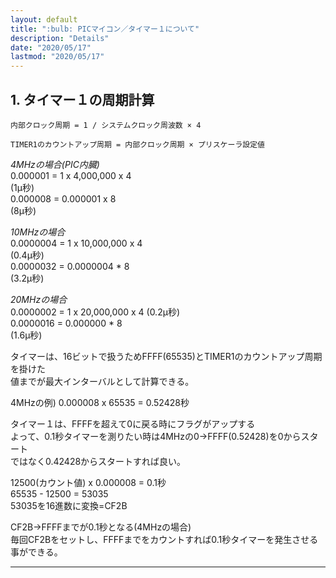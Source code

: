 ```yaml
---
layout: default
title: ":bulb: PICマイコン／タイマー１について"
description: "Details"
date: "2020/05/17"
lastmod: "2020/05/17"
---
```


## 1. タイマー１の周期計算

`内部クロック周期 = 1 / システムクロック周波数 × 4`  

`TIMER1のカウントアップ周期 = 内部クロック周期 × プリスケーラ設定値`  

_4MHzの場合(PIC内臓)_  
0.000001 = 1 x 4,000,000 x 4  
(1μ秒)  
0.000008 = 0.000001 x 8  
(8μ秒)  

_10MHzの場合_  
0.0000004 = 1 x 10,000,000 x 4  
(0.4μ秒)  
0.0000032 = 0.0000004 \* 8  
(3.2μ秒)  

_20MHzの場合_  
0.0000002 = 1 x 20,000,000 x 4
(0.2μ秒)  
0.0000016 = 0.000000 \* 8  
(1.6μ秒)  

タイマーは、16ビットで扱うためFFFF(65535)とTIMER1のカウントアップ周期を掛けた  
値までが最大インターバルとして計算できる。  

4MHzの例) 0.000008 x 65535 = 0.52428秒  

タイマー１は、FFFFを超えて0に戻る時にフラグがアップする  
よって、0.1秒タイマーを測りたい時は4MHzの0→FFFF(0.52428)を0からスタート  
ではなく0.42428からスタートすれば良い。

12500(カウント値) x 0.000008 = 0.1秒  
65535 - 12500 = 53035  
53035を16進数に変換=CF2B

CF2B→FFFFまでが0.1秒となる(4MHzの場合)  
毎回CF2Bをセットし、FFFFまでをカウントすれば0.1秒タイマーを発生させる事ができる。  

* * *
